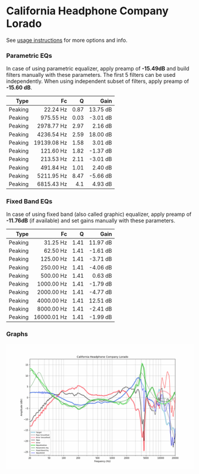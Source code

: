 # California Headphone Company Lorado
See [usage instructions](https://github.com/jaakkopasanen/AutoEq#usage) for more options and info.

### Parametric EQs
In case of using parametric equalizer, apply preamp of **-15.49dB** and build filters manually
with these parameters. The first 5 filters can be used independently.
When using independent subset of filters, apply preamp of **-15.60 dB**.

| Type    | Fc          |    Q | Gain     |
|--------:|------------:|-----:|---------:|
| Peaking | 22.24 Hz    | 0.87 | 13.75 dB |
| Peaking | 975.55 Hz   | 0.03 | -3.01 dB |
| Peaking | 2978.77 Hz  | 2.97 | 2.16 dB  |
| Peaking | 4236.54 Hz  | 2.59 | 18.00 dB |
| Peaking | 19139.08 Hz | 1.58 | 3.01 dB  |
| Peaking | 121.60 Hz   | 1.82 | -1.37 dB |
| Peaking | 213.53 Hz   | 2.11 | -3.01 dB |
| Peaking | 491.84 Hz   | 1.01 | 2.40 dB  |
| Peaking | 5211.95 Hz  | 8.47 | -5.66 dB |
| Peaking | 6815.43 Hz  | 4.1  | 4.93 dB  |

### Fixed Band EQs
In case of using fixed band (also called graphic) equalizer, apply preamp of **-11.76dB**
(if available) and set gains manually with these parameters.

| Type    | Fc          |    Q | Gain     |
|--------:|------------:|-----:|---------:|
| Peaking | 31.25 Hz    | 1.41 | 11.97 dB |
| Peaking | 62.50 Hz    | 1.41 | -1.61 dB |
| Peaking | 125.00 Hz   | 1.41 | -3.71 dB |
| Peaking | 250.00 Hz   | 1.41 | -4.06 dB |
| Peaking | 500.00 Hz   | 1.41 | 0.63 dB  |
| Peaking | 1000.00 Hz  | 1.41 | -1.79 dB |
| Peaking | 2000.00 Hz  | 1.41 | -4.77 dB |
| Peaking | 4000.00 Hz  | 1.41 | 12.51 dB |
| Peaking | 8000.00 Hz  | 1.41 | -2.41 dB |
| Peaking | 16000.01 Hz | 1.41 | -1.99 dB |

### Graphs
![](./California%20Headphone%20Company%20Lorado.png)